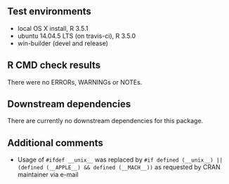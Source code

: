 ## Test environments

* local OS X install, R 3.5.1
* ubuntu 14.04.5 LTS (on travis-ci), R 3.5.0
* win-builder (devel and release)

## R CMD check results

There were no ERRORs, WARNINGs or NOTEs.

## Downstream dependencies

There are currently no downstream dependencies for this package.

## Additional comments

* Usage of `#ifdef __unix__` was replaced by `#if defined (__unix__) || (defined (__APPLE__) && defined (__MACH__))` 
as requested by CRAN maintainer via e-mail